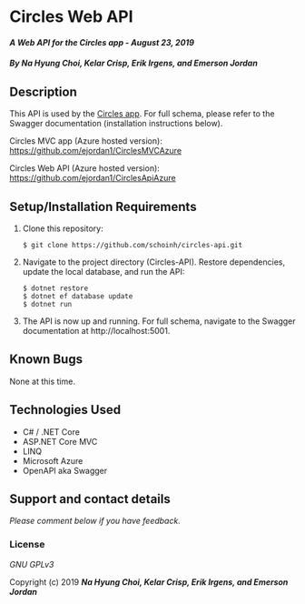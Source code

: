 # Circles Web API

#### _A Web API for the Circles app - August 23, 2019_

#### _By **Na Hyung Choi, Kelar Crisp, Erik Irgens, and Emerson Jordan**_

## Description

This API is used by the [Circles app](https://github.com/erik-t-irgens/CIRCLES_MVC). For full schema, please refer to the Swagger documentation (installation instructions below). 

Circles MVC app (Azure hosted version):
https://github.com/ejordan1/CirclesMVCAzure

Circles Web API (Azure hosted version):
https://github.com/ejordan1/CirclesApiAzure

## Setup/Installation Requirements

1. Clone this repository:
    ```
    $ git clone https://github.com/schoinh/circles-api.git
    ```
2. Navigate to the project directory (Circles-API). Restore dependencies, update the local database, and run the API:
    ```
    $ dotnet restore
    $ dotnet ef database update
    $ dotnet run
    ```
7. The API is now up and running. For full schema, navigate to the Swagger documentation at http://localhost:5001.

## Known Bugs
None at this time.

## Technologies Used
* C# / .NET Core
* ASP.NET Core MVC
* LINQ
* Microsoft Azure
* OpenAPI aka Swagger

## Support and contact details

_Please comment below if you have feedback._

### License

*GNU GPLv3*

Copyright (c) 2019 **_Na Hyung Choi, Kelar Crisp, Erik Irgens, and Emerson Jordan_**
